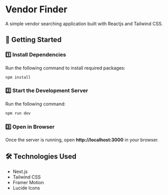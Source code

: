 # Vendor Finder

A simple vendor searching application built with Reactjs and Tailwind CSS.

## 🚀 Getting Started

### 1️⃣ Install Dependencies

Run the following command to install required packages:

```sh
npm install
```

### 2️⃣ Start the Development Server

Run the following command:

```sh
npm run dev
```

### 3️⃣ Open in Browser

Once the server is running, open **http://localhost:3000** in your browser.

## 🛠 Technologies Used

- Next.js
- Tailwind CSS
- Framer Motion
- Lucide Icons
